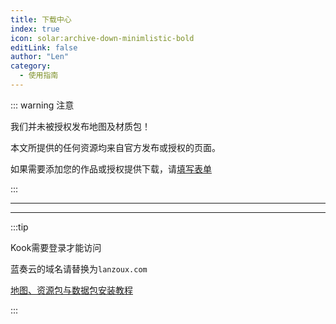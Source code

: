 ```yaml
---
title: 下载中心
index: true
icon: solar:archive-down-minimlistic-bold
editLink: false
author: "Len"
category:
  - 使用指南
---
```




::: warning  注意

我们并未被授权发布地图及材质包！

本文所提供的任何资源均来自官方发布或授权的页面。

如果需要添加您的作品或授权提供下载，请[填写表单](https://tally.so/r/3yj5rp)

:::

------



<VPBanner
  title="盘灵古域下载"
  content="下载原版的地图与材质包"
  logo="icons/solar--cloud-download-bold.svg"
  :actions='[
    {
      text: "前往官网下载",
      link:"https://pan-gu-continent.blogspot.com/p/download.html",
    },
    {
      text: "前往授权贴子下载",
      link: "https://tieba.baidu.com/p/6132497097?pn=1",
      type: "default",
    },
  ]'
/>

------

<VPBanner
  title="梦回盘灵扩展包下载"
  content="下载由御龙九秋制作适用于高版本的数据包"
  logo="icons/stash--pack-duotone.svg"
  :actions='[
    {
      text: "前往爱发电下载",
      link:"https://afdian.com/p/65731f5a31c311eeba435254001e7c00",
    },
    {
      text: "前往KOOK下载",
      link: "https://www.kookapp.cn/app/channels/5787377656427081/5801030269558956",
      type: "default",
    },
        {
      text: "前往Discord下载",
      link: "https://discord.gg/jwem9aWjjn",
      type: "default",
    },
  ]'
/>

:::tip 

Kook需要登录才能访问

蓝奏云的域名请替换为`lanzoux.com`

[地图、资源包与数据包安装教程](/guide/basic/install)

:::
